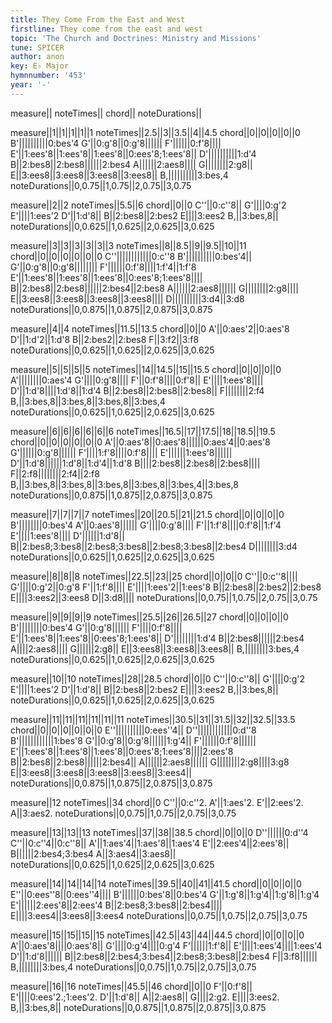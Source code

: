 ```yaml
---
title: They Come From the East and West
firstline: They come from the east and west
topic: 'The Church and Doctrines: Ministry and Missions'
tune: SPICER
author: anon
key: E♭ Major
hymnnumber: '453'
year: '-'
---
```

measure||
noteTimes||
chord||
noteDurations||

measure||1||1||1||1||1
noteTimes||2.5||3||3.5||4||4.5
chord||0||0||0||0||0
B'||||||||||0:bes'4
G'||0:g'8||0:g'8||||||
F'||||||0:f'8||||
E'||1:ees'8||1:ees'8||1:ees'8||0:ees'8;1:ees'8||
D'||||||||||1:d'4
B||2:bes8||2:bes8||||||2:bes4
A||||||2:aes8||||
G||||||||2:g8||
E||3:ees8||3:ees8||3:ees8||3:ees8||
B,||||||||||3:bes,4
noteDurations||0,0.75||1,0.75||2,0.75||3,0.75

measure||2||2
noteTimes||5.5||6
chord||0||0
C''||0:c''8||
G'||||0:g'2
E'||||1:ees'2
D'||1:d'8||
B||2:bes8||2:bes2
E||||3:ees2
B,||3:bes,8||
noteDurations||0,0.625||1,0.625||2,0.625||3,0.625

measure||3||3||3||3||3||3
noteTimes||8||8.5||9||9.5||10||11
chord||0||0||0||0||0||0
C''||||||||||||0:c''8
B'||||||||||0:bes'4||
G'||0:g'8||0:g'8||||||||
F'||||||0:f'8||||1:f'4||1:f'8
E'||1:ees'8||1:ees'8||1:ees'8||0:ees'8;1:ees'8||||
B||2:bes8||2:bes8||||||2:bes4||2:bes8
A||||||2:aes8||||||
G||||||||2:g8||||
E||3:ees8||3:ees8||3:ees8||3:ees8||||
D||||||||||3:d4||3:d8
noteDurations||0,0.875||1,0.875||2,0.875||3,0.875

measure||4||4
noteTimes||11.5||13.5
chord||0||0
A'||0:aes'2||0:aes'8
D'||1:d'2||1:d'8
B||2:bes2||2:bes8
F||3:f2||3:f8
noteDurations||0,0.625||1,0.625||2,0.625||3,0.625

measure||5||5||5||5
noteTimes||14||14.5||15||15.5
chord||0||0||0||0
A'||||||||0:aes'4
G'||||0:g'8||||
F'||0:f'8||||0:f'8||
E'||||1:ees'8||||
D'||1:d'8||||1:d'8||1:d'4
B||2:bes8||2:bes8||2:bes8||
F||||||||2:f4
B,||3:bes,8||3:bes,8||3:bes,8||3:bes,4
noteDurations||0,0.625||1,0.625||2,0.625||3,0.625

measure||6||6||6||6||6||6
noteTimes||16.5||17||17.5||18||18.5||19.5
chord||0||0||0||0||0||0
A'||0:aes'8||0:aes'8||||||0:aes'4||0:aes'8
G'||||||0:g'8||||||
F'||||1:f'8||||0:f'8||||
E'||||||1:ees'8||||||
D'||1:d'8||||||1:d'8||1:d'4||1:d'8
B||||2:bes8||2:bes8||2:bes8||||
F||2:f8||||||||2:f4||2:f8
B,||3:bes,8||3:bes,8||3:bes,8||3:bes,8||3:bes,4||3:bes,8
noteDurations||0,0.875||1,0.875||2,0.875||3,0.875

measure||7||7||7||7
noteTimes||20||20.5||21||21.5
chord||0||0||0||0
B'||||||||0:bes'4
A'||0:aes'8||||||
G'||||0:g'8||||
F'||1:f'8||||0:f'8||1:f'4
E'||||1:ees'8||||
D'||||||1:d'8||
B||2:bes8;3:bes8||2:bes8;3:bes8||2:bes8;3:bes8||2:bes4
D||||||||3:d4
noteDurations||0,0.625||1,0.625||2,0.625||3,0.625

measure||8||8||8
noteTimes||22.5||23||25
chord||0||0||0
C''||0:c''8||||
G'||||0:g'2||0:g'8
F'||1:f'8||||
E'||||1:ees'2||1:ees'8
B||2:bes8||2:bes2||2:bes8
E||||3:ees2||3:ees8
D||3:d8||||
noteDurations||0,0.75||1,0.75||2,0.75||3,0.75

measure||9||9||9||9
noteTimes||25.5||26||26.5||27
chord||0||0||0||0
B'||||||||0:bes'4
G'||0:g'8||||||
F'||||0:f'8||||
E'||1:ees'8||1:ees'8||0:ees'8;1:ees'8||
D'||||||||1:d'4
B||2:bes8||||||2:bes4
A||||2:aes8||||
G||||||2:g8||
E||3:ees8||3:ees8||3:ees8||
B,||||||||3:bes,4
noteDurations||0,0.625||1,0.625||2,0.625||3,0.625

measure||10||10
noteTimes||28||28.5
chord||0||0
C''||0:c''8||
G'||||0:g'2
E'||||1:ees'2
D'||1:d'8||
B||2:bes8||2:bes2
E||||3:ees2
B,||3:bes,8||
noteDurations||0,0.625||1,0.625||2,0.625||3,0.625

measure||11||11||11||11||11||11
noteTimes||30.5||31||31.5||32||32.5||33.5
chord||0||0||0||0||0||0
E''||||||||||0:ees''4||
D''||||||||||||0:d''8
B'||||||||||||1:bes'8
G'||0:g'8||0:g'8||||||1:g'4||
F'||||||0:f'8||||||
E'||1:ees'8||1:ees'8||1:ees'8||0:ees'8;1:ees'8||||2:ees'8
B||2:bes8||2:bes8||||||2:bes4||
A||||||2:aes8||||||
G||||||||2:g8||||3:g8
E||3:ees8||3:ees8||3:ees8||3:ees8||3:ees4||
noteDurations||0,0.875||1,0.875||2,0.875||3,0.875

measure||12
noteTimes||34
chord||0
C''||0:c''2.
A'||1:aes'2.
E'||2:ees'2.
A||3:aes2.
noteDurations||0,0.75||1,0.75||2,0.75||3,0.75

measure||13||13||13
noteTimes||37||38||38.5
chord||0||0||0
D''||||||0:d''4
C''||0:c''4||0:c''8||
A'||1:aes'4||1:aes'8||1:aes'4
E'||2:ees'4||2:ees'8||
B||||||2:bes4;3:bes4
A||3:aes4||3:aes8||
noteDurations||0,0.625||1,0.625||2,0.625||3,0.625

measure||14||14||14||14
noteTimes||39.5||40||41||41.5
chord||0||0||0||0
E''||0:ees''8||0:ees''4||||
B'||||||0:bes'8||0:bes'4
G'||1:g'8||1:g'4||1:g'8||1:g'4
E'||||||2:ees'8||2:ees'4
B||2:bes8;3:bes8||2:bes4||||
E||||3:ees4||3:ees8||3:ees4
noteDurations||0,0.75||1,0.75||2,0.75||3,0.75

measure||15||15||15||15
noteTimes||42.5||43||44||44.5
chord||0||0||0||0
A'||0:aes'8||||0:aes'8||
G'||||0:g'4||||0:g'4
F'||||||1:f'8||
E'||||1:ees'4||||1:ees'4
D'||1:d'8||||||
B||2:bes8||2:bes4;3:bes4||2:bes8;3:bes8||2:bes4
F||3:f8||||||
B,||||||||3:bes,4
noteDurations||0,0.75||1,0.75||2,0.75||3,0.75

measure||16||16
noteTimes||45.5||46
chord||0||0
F'||0:f'8||
E'||||0:ees'2.;1:ees'2.
D'||1:d'8||
A||2:aes8||
G||||2:g2.
E||||3:ees2.
B,||3:bes,8||
noteDurations||0,0.875||1,0.875||2,0.875||3,0.875

